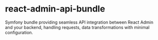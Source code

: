 # react-admin-api-bundle
 Symfony bundle providing seamless API integration between React Admin and your backend, handling requests, data transformations with minimal configuration.
